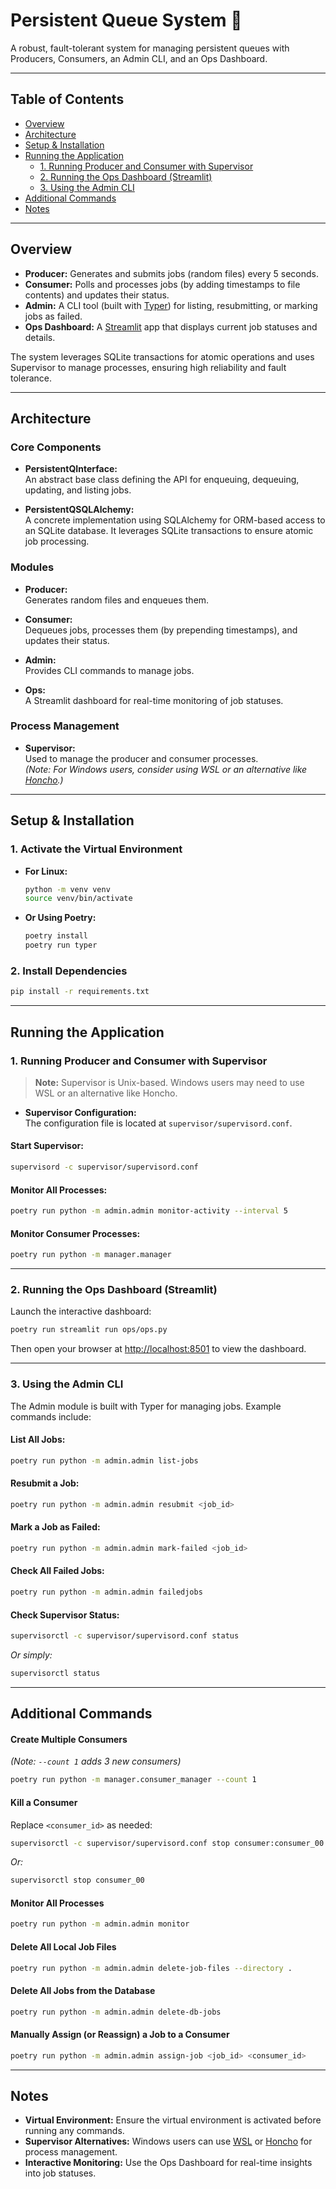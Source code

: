# Persistent Queue System 🚀

A robust, fault-tolerant system for managing persistent queues with Producers, Consumers, an Admin CLI, and an Ops Dashboard.

---

## Table of Contents

- [Overview](#overview)
- [Architecture](#architecture)
- [Setup & Installation](#setup--installation)
- [Running the Application](#running-the-application)
  - [1. Running Producer and Consumer with Supervisor](#1-running-producer-and-consumer-with-supervisor)
  - [2. Running the Ops Dashboard (Streamlit)](#2-running-the-ops-dashboard-streamlit)
  - [3. Using the Admin CLI](#3-using-the-admin-cli)
- [Additional Commands](#additional-commands)
- [Notes](#notes)

---

## Overview

- **Producer:** Generates and submits jobs (random files) every 5 seconds.
- **Consumer:** Polls and processes jobs (by adding timestamps to file contents) and updates their status.
- **Admin:** A CLI tool (built with [Typer](https://typer.tiangolo.com/)) for listing, resubmitting, or marking jobs as failed.
- **Ops Dashboard:** A [Streamlit](https://streamlit.io/) app that displays current job statuses and details.

The system leverages SQLite transactions for atomic operations and uses Supervisor to manage processes, ensuring high reliability and fault tolerance.

---

## Architecture

### Core Components

- **PersistentQInterface:**  
  An abstract base class defining the API for enqueuing, dequeuing, updating, and listing jobs.

- **PersistentQSQLAlchemy:**  
  A concrete implementation using SQLAlchemy for ORM-based access to an SQLite database. It leverages SQLite transactions to ensure atomic job processing.

### Modules

- **Producer:**  
  Generates random files and enqueues them.

- **Consumer:**  
  Dequeues jobs, processes them (by prepending timestamps), and updates their status.

- **Admin:**  
  Provides CLI commands to manage jobs.

- **Ops:**  
  A Streamlit dashboard for real-time monitoring of job statuses.

### Process Management

- **Supervisor:**  
  Used to manage the producer and consumer processes.  
  *(Note: For Windows users, consider using WSL or an alternative like [Honcho](https://github.com/nickstenning/honcho).)*

---

## Setup & Installation

### 1. Activate the Virtual Environment

- **For Linux:**
  ```bash
  python -m venv venv
  source venv/bin/activate
  ```

- **Or Using Poetry:**
  ```bash
  poetry install
  poetry run typer
  ```

### 2. Install Dependencies

```bash
pip install -r requirements.txt
```

---

## Running the Application

### 1. Running Producer and Consumer with Supervisor

> **Note:** Supervisor is Unix-based. Windows users may need to use WSL or an alternative like Honcho.

- **Supervisor Configuration:**  
  The configuration file is located at `supervisor/supervisord.conf`.

#### Start Supervisor:
```bash
supervisord -c supervisor/supervisord.conf
```

#### Monitor All Processes:
```bash
poetry run python -m admin.admin monitor-activity --interval 5

```

#### Monitor Consumer Processes:
```bash
poetry run python -m manager.manager
```

---

### 2. Running the Ops Dashboard (Streamlit)

Launch the interactive dashboard:
```bash
poetry run streamlit run ops/ops.py
```
Then open your browser at [http://localhost:8501](http://localhost:8501) to view the dashboard.

---

### 3. Using the Admin CLI

The Admin module is built with Typer for managing jobs. Example commands include:

#### List All Jobs:
```bash
poetry run python -m admin.admin list-jobs
```

#### Resubmit a Job:
```bash
poetry run python -m admin.admin resubmit <job_id>
```

#### Mark a Job as Failed:
```bash
poetry run python -m admin.admin mark-failed <job_id>
```

#### Check All Failed Jobs:
```bash
poetry run python -m admin.admin failedjobs
```

#### Check Supervisor Status:
```bash
supervisorctl -c supervisor/supervisord.conf status
```
*Or simply:*
```bash
supervisorctl status
```

---

## Additional Commands

#### Create Multiple Consumers  
*(Note: `--count 1` adds 3 new consumers)*
```bash
poetry run python -m manager.consumer_manager --count 1
```

#### Kill a Consumer  
Replace `<consumer_id>` as needed:
```bash
supervisorctl -c supervisor/supervisord.conf stop consumer:consumer_00
```
*Or:*
```bash
supervisorctl stop consumer_00
```

#### Monitor All Processes
```bash
poetry run python -m admin.admin monitor
```

#### Delete All Local Job Files
```bash
poetry run python -m admin.admin delete-job-files --directory .
```

#### Delete All Jobs from the Database
```bash
poetry run python -m admin.admin delete-db-jobs
```

#### Manually Assign (or Reassign) a Job to a Consumer
```bash
poetry run python -m admin.admin assign-job <job_id> <consumer_id>
```

---

## Notes

- **Virtual Environment:** Ensure the virtual environment is activated before running any commands.
- **Supervisor Alternatives:** Windows users can use [WSL](https://docs.microsoft.com/en-us/windows/wsl/) or [Honcho](https://github.com/nickstenning/honcho) for process management.
- **Interactive Monitoring:** Use the Ops Dashboard for real-time insights into job statuses.

